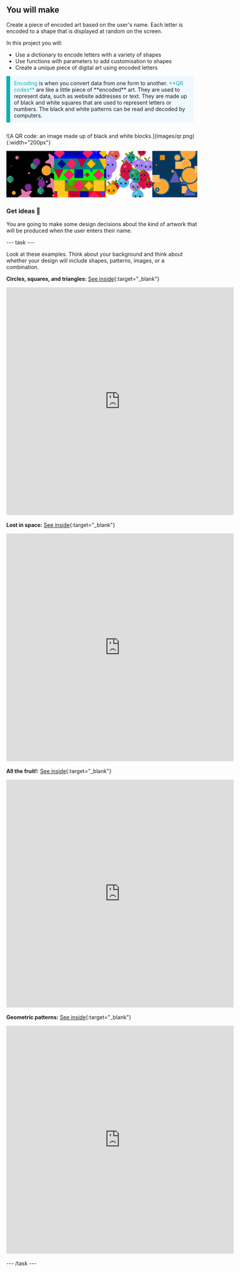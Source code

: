 ## You will make

Create a piece of encoded art based on the user's name. Each letter is encoded to a shape that is displayed at random on the screen.

In this project you will:
+ Use a dictionary to encode letters with a variety of shapes
+ Use functions with parameters to add customisation to shapes
+ Create a unique piece of digital art using encoded letters

<div style="display: flex; flex-wrap: wrap">
<div style="flex-basis: 200px; flex-grow: 1; margin-right: 10px; border-left: solid; border-width:10px; border-color: #0faeb0; background-color: aliceblue; padding: 10px; margin-bottom: 27px;">
<span style="color: #0faeb0">Encoding</span> is when you convert data from one form to another. <span style="color: #0faeb0">**QR codes**</span> are like a little piece of **encoded** art. They are used to represent data, such as website addresses or text. They are made up of black and white squares that are used to represent letters or numbers. The black and white patterns can be read and decoded by computers.
</div>
<div>
![A QR code: an image made up of black and white blocks.](images/qr.png){:width="200px"}
</div>
</div>

![A selection of screenshots of the example encoded art projects that can be accessed in the tasks below.](images/examples.png)

### Get ideas 💭

You are going to make some design decisions about the kind of artwork that will be produced when the user enters their name.

--- task ---

Look at these examples. Think about your background and think about whether your design will include shapes, patterns, images, or a combination.

**Circles, squares, and triangles:** [See inside](https://trinket.io/python/e9898dc6c0){:target="_blank"}

<div class="trinket">
<iframe src="https://trinket.io/embed/python/e9898dc6c0?outputOnly=true&runOption=run" width="600" height="600" frameborder="0" marginwidth="0" marginheight="0" allowfullscreen></iframe>
</div>

**Lost in space:** [See inside](https://trinket.io/python/ff931d5dd5){:target="_blank"}

<div class="trinket">
<iframe src="https://trinket.io/embed/python/ff931d5dd5?outputOnly=true&runOption=run" width="600" height="600" frameborder="0" marginwidth="0" marginheight="0" allowfullscreen></iframe>
</div>

**All the fruit!:** [See inside](https://trinket.io/python/30c1eef9d3){:target="_blank"}

<div class="trinket">
<iframe src="https://trinket.io/embed/python/30c1eef9d3?outputOnly=true&runOption=run" width="600" height="600" frameborder="0" marginwidth="0" marginheight="0" allowfullscreen></iframe>
</div>

**Geometric patterns:** [See inside](https://trinket.io/python/6067bf289c){:target="_blank"}

<div class="trinket">
<iframe src="https://trinket.io/embed/python/6067bf289c?outputOnly=true&runOption=run" width="600" height="600" frameborder="0" marginwidth="0" marginheight="0" allowfullscreen></iframe>
</div>

--- /task ---


